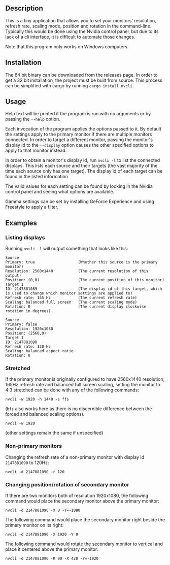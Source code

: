 ## Description

This is a tiny application that allows you to set your monitors' resolution, refresh rate, scaling mode, position and rotation in the command-line.
Typically this would be done using the Nvidia control panel, but due to its lack of a cli interface, it is difficult to automate those changes.

Note that this program only works on Windows computers. 

## Installation

The 64 bit binary can be downloaded from the releases page. In order to get a 32 bit installation, the project must be built from source. This process can be simplified with cargo by running `cargo install nvcli`.

## Usage

Help text will be printed if the program is run with no arguments or by passing the `--help` option.

Each invocation of the program applies the options passed to it.
By default the settings apply to the primary monitor if there are multiple monitors connected.
In order to target a different monitor, passing the monitor's display id to the `--display` option causes the other specified options to apply to that monitor instead.

In order to obtain a monitor's display id, run `nvcli -l` to list the connected displays.
This lists each source and their targets (the vast majority of the time each source only has one target).
The display id of each target can be found in the listed information

The valid values for each setting can be found by looking in the Nvidia control panel and seeing what options are available.

Gamma settings can be set by installing GeForce Experience and using Freestyle to apply a filter.

## Examples

### Listing displays

Running `nvcli -l` will output something that looks like this:
```
Source
Primary: true                   (Whether this source is the primary monitor)
Resolution: 2560x1440           (The current resolution of this output)
Position: (0,0)                 (The current position of this monitor)
Target 1				
ID: 2147881089                  (The display id of this target, which is used to change which monitor settings are applied to)
Refresh rate: 165 Hz            (The current refresh rate)
Scaling: balanced full screen   (The current scaling mode)
Rotation: 0                     (The current display clockwise rotation in degrees)

Source
Primary: false
Resolution: 1920x1080
Position: (2560,0)
Target 1
ID: 2147881090
Refresh rate: 120 Hz
Scaling: balanced aspect ratio
Rotation: 0
```

### Stretched

If the primary monitor is originally configured to have 2560x1440 resolution, 165Hz refresh rate and balanced full screen scaling,
setting the monitor to 4:3 stretched can be done with any of the following commands:
```
nvcli -w 1920 -h 1440 -s ffs
``` 
(`bfs` also works here as there is no discernible difference between the forced and balanced scaling options).
```
nvcli -w 1920
```
(other settings remain the same if unspecified)

### Non-primary monitors

Changing the refresh rate of a non-primary monitor with display id `2147881090` to 120Hz:
```
nvcli -d 2147881090 -r 120
```

### Changing position/rotation of secondary monitor

If there are two monitors both of resolution 1920x1080, the following command would place the secondary monitor above the primary monitor:
```
nvcli -d 2147881090 -X 0 -Y=-1080
```
The following command would place the secondary monitor right beside the primary monitor on its right:
```
nvcli -d 2147881090 -X 1920 -Y 0
```
The following command would rotate the secondary monitor to vertical and place it centered above the primary monitor:
```
nvcli -d 2147881090 -R 90 -X 420 -Y=-1920
```
